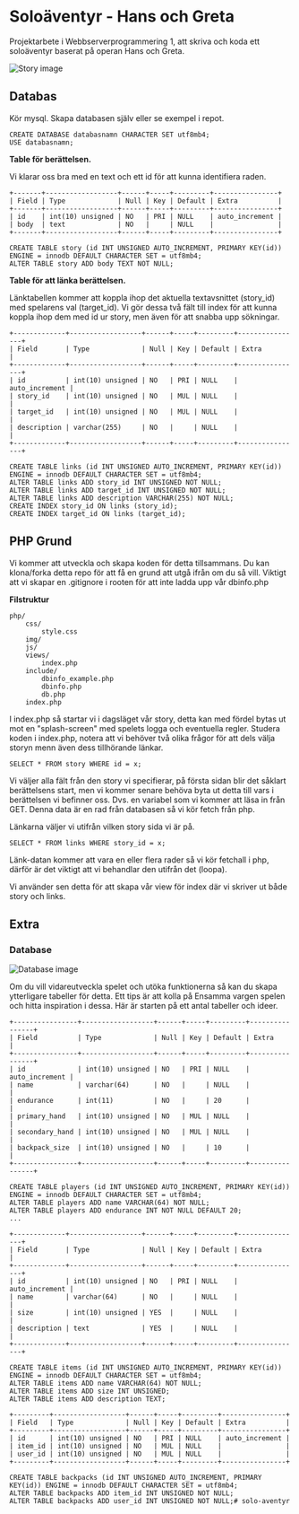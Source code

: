 # Soloäventyr - Hans och Greta

Projektarbete i Webbserverprogrammering 1, att skriva och koda ett soloäventyr baserat på operan Hans och Greta.

![Story image](https://raw.githubusercontent.com/jensnti/wsp1-soloaventyr/master/drawio-story.png)

## Databas

Kör mysql. Skapa databasen själv eller se exempel i repot.

    CREATE DATABASE databasnamn CHARACTER SET utf8mb4;
    USE databasnamn;

**Table för berättelsen.**

Vi klarar oss bra med en text och ett id för att kunna identifiera raden.

    +-------+------------------+------+-----+---------+----------------+
    | Field | Type             | Null | Key | Default | Extra          |
    +-------+------------------+------+-----+---------+----------------+
    | id    | int(10) unsigned | NO   | PRI | NULL    | auto_increment |
    | body  | text             | NO   |     | NULL    |                |
    +-------+------------------+------+-----+---------+----------------+

    CREATE TABLE story (id INT UNSIGNED AUTO_INCREMENT, PRIMARY KEY(id)) ENGINE = innodb DEFAULT CHARACTER SET = utf8mb4;
    ALTER TABLE story ADD body TEXT NOT NULL;

**Table för att länka berättelsen.**

Länktabellen kommer att koppla ihop det aktuella textavsnittet (story_id) med spelarens val (target_id). Vi gör dessa två fält till index för att kunna koppla ihop dem med id ur story, men även för att snabba upp sökningar.

    +-------------+------------------+------+-----+---------+----------------+
    | Field       | Type             | Null | Key | Default | Extra          |
    +-------------+------------------+------+-----+---------+----------------+
    | id          | int(10) unsigned | NO   | PRI | NULL    | auto_increment |
    | story_id    | int(10) unsigned | NO   | MUL | NULL    |                |
    | target_id   | int(10) unsigned | NO   | MUL | NULL    |                |
    | description | varchar(255)     | NO   |     | NULL    |                |
    +-------------+------------------+------+-----+---------+----------------+

    CREATE TABLE links (id INT UNSIGNED AUTO_INCREMENT, PRIMARY KEY(id)) ENGINE = innodb DEFAULT CHARACTER SET = utf8mb4;
    ALTER TABLE links ADD story_id INT UNSIGNED NOT NULL;
    ALTER TABLE links ADD target_id INT UNSIGNED NOT NULL;
    ALTER TABLE links ADD description VARCHAR(255) NOT NULL;
    CREATE INDEX story_id ON links (story_id);
    CREATE INDEX target_id ON links (target_id);

## PHP Grund

Vi kommer att utveckla och skapa koden för detta tillsammans. Du kan klona/forka detta repo för att få en grund att utgå ifrån om du så vill.
Viktigt att vi skapar en .gitignore i rooten för att inte ladda upp vår dbinfo.php

**Filstruktur**

    php/
        css/
            style.css
        img/
        js/
        views/
            index.php
        include/
            dbinfo_example.php
            dbinfo.php
            db.php
        index.php

I index.php så startar vi i dagsläget vår story, detta kan med fördel bytas ut mot en "splash-screen" med spelets logga och eventuella regler.
Studera koden i index.php, notera att vi behöver två olika frågor för att dels välja storyn menn även dess tillhörande länkar.

    SELECT * FROM story WHERE id = x;

Vi väljer alla fält från den story vi specifierar, på första sidan blir det såklart berättelsens start, men vi kommer senare behöva  byta ut detta till vars i berättelsen vi befinner oss. Dvs. en variabel som vi kommer att läsa in från GET.
Denna data är en rad från databasen så vi kör fetch från php.

Länkarna väljer vi utifrån vilken story sida vi är på.

    SELECT * FROM links WHERE story_id = x;

Länk-datan kommer att vara en eller flera rader så vi kör fetchall i php, därför är det viktigt att vi behandlar den utifrån det (loopa).

Vi använder sen detta för att skapa vår view för index där vi skriver ut både story och links.

## Extra

### Database

![Database image](https://raw.githubusercontent.com/jensnti/wsp1-soloaventyr/master/databas.png)

Om du vill vidareutveckla spelet och utöka funktionerna så kan du skapa ytterligare tabeller för detta. Ett tips är att kolla
på Ensamma vargen spelen och hitta inspiration i dessa. Här är starten på ett antal tabeller och ideer.

    +----------------+------------------+------+-----+---------+----------------+
    | Field          | Type             | Null | Key | Default | Extra          |
    +----------------+------------------+------+-----+---------+----------------+
    | id             | int(10) unsigned | NO   | PRI | NULL    | auto_increment |
    | name           | varchar(64)      | NO   |     | NULL    |                |
    | endurance      | int(11)          | NO   |     | 20      |                |
    | primary_hand   | int(10) unsigned | NO   | MUL | NULL    |                |
    | secondary_hand | int(10) unsigned | NO   | MUL | NULL    |                |
    | backpack_size  | int(10) unsigned | NO   |     | 10      |                |
    +----------------+------------------+------+-----+---------+----------------+

    CREATE TABLE players (id INT UNSIGNED AUTO_INCREMENT, PRIMARY KEY(id)) ENGINE = innodb DEFAULT CHARACTER SET = utf8mb4;
    ALTER TABLE players ADD name VARCHAR(64) NOT NULL;
    ALTER TABLE players ADD endurance INT NOT NULL DEFAULT 20;
    ...

    +-------------+------------------+------+-----+---------+----------------+
    | Field       | Type             | Null | Key | Default | Extra          |
    +-------------+------------------+------+-----+---------+----------------+
    | id          | int(10) unsigned | NO   | PRI | NULL    | auto_increment |
    | name        | varchar(64)      | NO   |     | NULL    |                |
    | size        | int(10) unsigned | YES  |     | NULL    |                |
    | description | text             | YES  |     | NULL    |                |
    +-------------+------------------+------+-----+---------+----------------+

    CREATE TABLE items (id INT UNSIGNED AUTO_INCREMENT, PRIMARY KEY(id)) ENGINE = innodb DEFAULT CHARACTER SET = utf8mb4;
    ALTER TABLE items ADD name VARCHAR(64) NOT NULL;
    ALTER TABLE items ADD size INT UNSIGNED;
    ALTER TABLE items ADD description TEXT;

    +---------+------------------+------+-----+---------+----------------+
    | Field   | Type             | Null | Key | Default | Extra          |
    +---------+------------------+------+-----+---------+----------------+
    | id      | int(10) unsigned | NO   | PRI | NULL    | auto_increment |
    | item_id | int(10) unsigned | NO   | MUL | NULL    |                |
    | user_id | int(10) unsigned | NO   | MUL | NULL    |                |
    +---------+------------------+------+-----+---------+----------------+

    CREATE TABLE backpacks (id INT UNSIGNED AUTO_INCREMENT, PRIMARY KEY(id)) ENGINE = innodb DEFAULT CHARACTER SET = utf8mb4;
    ALTER TABLE backpacks ADD item_id INT UNSIGNED NOT NULL;
    ALTER TABLE backpacks ADD user_id INT UNSIGNED NOT NULL;# solo-aventyr
